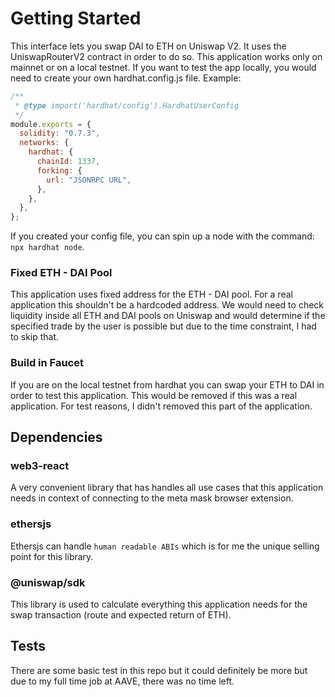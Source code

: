 # Getting Started

This interface lets you swap DAI to ETH on Uniswap V2. It uses the UniswapRouterV2 contract in order to do so.
This application works only on mainnet or on a local testnet.
If you want to test the app locally, you would need to create your own hardhat.config.js file.
Example:

```javascript
/**
 * @type import('hardhat/config').HardhatUserConfig
 */
module.exports = {
  solidity: "0.7.3",
  networks: {
    hardhat: {
      chainId: 1337,
      forking: {
        url: "JSONRPC URL",
      },
    },
  },
};
```

If you created your config file, you can spin up a node with the command: `npx hardhat node`.

### Fixed ETH - DAI Pool

This application uses fixed address for the ETH - DAI pool. For a real application this shouldn't be a hardcoded address.
We would need to check liquidity inside all ETH and DAI pools on Uniswap and would determine if the specified trade by the user
is possible but due to the time constraint, I had to skip that.

### Build in Faucet

If you are on the local testnet from hardhat you can swap your ETH to DAI in order to test this application.
This would be removed if this was a real application. For test reasons, I didn't removed this part of the application.

## Dependencies

### web3-react

A very convenient library that has handles all use cases that this application needs in context of connecting to the meta mask browser extension.

### ethersjs

Ethersjs can handle `human readable ABIs` which is for me the unique selling point for this library.

### @uniswap/sdk

This library is used to calculate everything this application needs for the swap transaction (route and expected return of ETH).

## Tests

There are some basic test in this repo but it could definitely be more but due to my full time job at AAVE, there was no time left.
